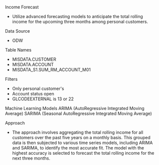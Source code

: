 Income Forecast
- Utilize advanced forecasting models to anticipate the total rolling income for the upcoming three months among personal customers. 

Data Source
- ODW

Table Names
- MISDATA.CUSTOMER
- MISDATA.ACCOUNT
- MISDATA_S1.SUM_RM_ACCOUNT_M01

Filters
- Only personal customer's
- Account status open
- GLCODEEXTERNAL is 13 or 22

Machine Learning Models
ARIMA (AutoRegressive Integrated Moving Average)
SARIMA (Seasonal AutoRegressive Integrated Moving Average)

Approach
- The approach involves aggregating the total rolling income for all customers over the past five years on a monthly basis. This grouped data is then subjected to various time series models, including ARIMA and SARIMA, to identify the most accurate fit. The model with the highest accuracy is selected to forecast the total rolling income for the next three months.
